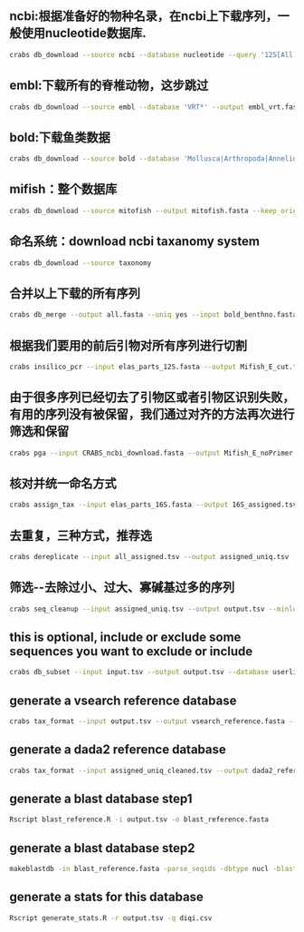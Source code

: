 ## ncbi:根据准备好的物种名录，在ncbi上下载序列，一般使用nucleotide数据库.
```bash 
crabs db_download --source ncbi --database nucleotide --query '12S[All Fields] AND ("1"[SLEN] : "50000"[SLEN])' --species elas_parts.csv --output elas_parts.fasta --keep_original yes --email fangliufree@gmail.com --batchsize 50000
```
## embl:下载所有的脊椎动物，这步跳过
```bash
crabs db_download --source embl --database 'VRT*' --output embl_vrt.fasta --keep_original yes
```
## bold:下载鱼类数据
```bash
crabs db_download --source bold --database 'Mollusca|Arthropoda|Annelida' --output bold_benthno.fasta --keep_original yes
```
## mifish：整个数据库
```bash
crabs db_download --source mitofish --output mitofish.fasta --keep_original yes
```
## 命名系统：download ncbi taxanomy system
```bash
crabs db_download --source taxonomy
```
## 合并以上下载的所有序列
```bash
crabs db_merge --output all.fasta --uniq yes --input bold_benthno.fasta diqi.fasta
```
## 根据我们要用的前后引物对所有序列进行切割
```bash
crabs insilico_pcr --input elas_parts_12S.fasta --output Mifish_E_cut.fasta --fwd GTTGGTAAATCTCGTGCCAGC --rev CATAGTGGGGTATCTAATCCTAGTTTG  --error 5
```
## 由于很多序列已经切去了引物区或者引物区识别失败，有用的序列没有被保留，我们通过对齐的方法再次进行筛选和保留
```bash
crabs pga --input CRABS_ncbi_download.fasta --output Mifish_E_noPrimer.fasta --database Mifish_E_cut.fasta --fwd GTTGGTAAATCTCGTGCCAGC --rev CATAGTGGGGTATCTAATCCTAGTTTG --speed medium --percid 0.5 --coverage 0.5 --filter_method strict
```
## 核对并统一命名方式
```bash
crabs assign_tax --input elas_parts_16S.fasta --output 16S_assigned.tsv --acc2tax nucl_gb.accession2taxid --taxid nodes.dmp --name names.dmp --missing 16S_missing_taxa.tsv
```
## 去重复，三种方式，推荐选
```bash
crabs dereplicate --input all_assigned.tsv --output assigned_uniq.tsv --method uniq_species
```
## 筛选--去除过小、过大、寡碱基过多的序列
```bash
crabs seq_cleanup --input assigned_uniq.tsv --output output.tsv --minlen 100 --maxlen 1000 --maxns 0 --enviro yes --species yes --nans 0
```
## this is optional, include or exclude some sequences you want to exclude or include
```bash
crabs db_subset --input input.tsv --output output.tsv --database userlist.txt --subset include
```
## generate a vsearch reference database
```bash
crabs tax_format --input output.tsv --output vsearch_reference.fasta --format sintax
```
## generate a dada2 reference database
```bash
crabs tax_format --input assigned_uniq_cleaned.tsv --output dada2_reference.fasta --format dad
```
## generate a blast database step1
```bash
Rscript blast_reference.R -i output.tsv -o blast_reference.fasta
```
## generate a blast database step2
```bash
makeblastdb -in blast_reference.fasta -parse_seqids -dbtype nucl -blastdb_version 5
```
## generate a stats for this database
```bash
Rscript generate_stats.R -r output.tsv -q diqi.csv
```